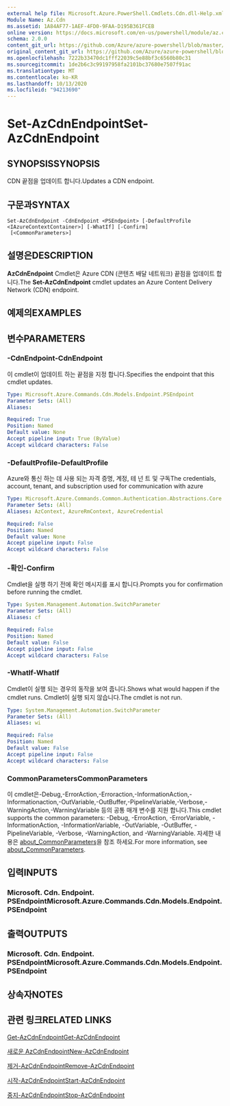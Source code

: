 ```yaml
---
external help file: Microsoft.Azure.PowerShell.Cmdlets.Cdn.dll-Help.xml
Module Name: Az.Cdn
ms.assetid: 1A84AF77-1AEF-4FD0-9FAA-D195B361FCEB
online version: https://docs.microsoft.com/en-us/powershell/module/az.cdn/set-azcdnendpoint
schema: 2.0.0
content_git_url: https://github.com/Azure/azure-powershell/blob/master/src/Cdn/Cdn/help/Set-AzCdnEndpoint.md
original_content_git_url: https://github.com/Azure/azure-powershell/blob/master/src/Cdn/Cdn/help/Set-AzCdnEndpoint.md
ms.openlocfilehash: 7222b33470dc1fff22039c5e88bf3c6560b80c31
ms.sourcegitcommit: 1de2b6c3c99197958fa2101bc37680e7507f91ac
ms.translationtype: MT
ms.contentlocale: ko-KR
ms.lasthandoff: 10/13/2020
ms.locfileid: "94213690"
---
```

# <span data-ttu-id="6e364-101">Set-AzCdnEndpoint</span><span class="sxs-lookup"><span data-stu-id="6e364-101">Set-AzCdnEndpoint</span></span>

## <span data-ttu-id="6e364-102">SYNOPSIS</span><span class="sxs-lookup"><span data-stu-id="6e364-102">SYNOPSIS</span></span>
<span data-ttu-id="6e364-103">CDN 끝점을 업데이트 합니다.</span><span class="sxs-lookup"><span data-stu-id="6e364-103">Updates a CDN endpoint.</span></span>

## <span data-ttu-id="6e364-104">구문과</span><span class="sxs-lookup"><span data-stu-id="6e364-104">SYNTAX</span></span>

```
Set-AzCdnEndpoint -CdnEndpoint <PSEndpoint> [-DefaultProfile <IAzureContextContainer>] [-WhatIf] [-Confirm]
 [<CommonParameters>]
```

## <span data-ttu-id="6e364-105">설명은</span><span class="sxs-lookup"><span data-stu-id="6e364-105">DESCRIPTION</span></span>
<span data-ttu-id="6e364-106">**AzCdnEndpoint** Cmdlet은 Azure CDN (콘텐츠 배달 네트워크) 끝점을 업데이트 합니다.</span><span class="sxs-lookup"><span data-stu-id="6e364-106">The **Set-AzCdnEndpoint** cmdlet updates an Azure Content Delivery Network (CDN) endpoint.</span></span>

## <span data-ttu-id="6e364-107">예제의</span><span class="sxs-lookup"><span data-stu-id="6e364-107">EXAMPLES</span></span>

## <span data-ttu-id="6e364-108">변수</span><span class="sxs-lookup"><span data-stu-id="6e364-108">PARAMETERS</span></span>

### <span data-ttu-id="6e364-109">-CdnEndpoint</span><span class="sxs-lookup"><span data-stu-id="6e364-109">-CdnEndpoint</span></span>
<span data-ttu-id="6e364-110">이 cmdlet이 업데이트 하는 끝점을 지정 합니다.</span><span class="sxs-lookup"><span data-stu-id="6e364-110">Specifies the endpoint that this cmdlet updates.</span></span>

```yaml
Type: Microsoft.Azure.Commands.Cdn.Models.Endpoint.PSEndpoint
Parameter Sets: (All)
Aliases:

Required: True
Position: Named
Default value: None
Accept pipeline input: True (ByValue)
Accept wildcard characters: False
```

### <span data-ttu-id="6e364-111">-DefaultProfile</span><span class="sxs-lookup"><span data-stu-id="6e364-111">-DefaultProfile</span></span>
<span data-ttu-id="6e364-112">Azure와 통신 하는 데 사용 되는 자격 증명, 계정, 테 넌 트 및 구독</span><span class="sxs-lookup"><span data-stu-id="6e364-112">The credentials, account, tenant, and subscription used for communication with azure</span></span>

```yaml
Type: Microsoft.Azure.Commands.Common.Authentication.Abstractions.Core.IAzureContextContainer
Parameter Sets: (All)
Aliases: AzContext, AzureRmContext, AzureCredential

Required: False
Position: Named
Default value: None
Accept pipeline input: False
Accept wildcard characters: False
```

### <span data-ttu-id="6e364-113">-확인</span><span class="sxs-lookup"><span data-stu-id="6e364-113">-Confirm</span></span>
<span data-ttu-id="6e364-114">Cmdlet을 실행 하기 전에 확인 메시지를 표시 합니다.</span><span class="sxs-lookup"><span data-stu-id="6e364-114">Prompts you for confirmation before running the cmdlet.</span></span>

```yaml
Type: System.Management.Automation.SwitchParameter
Parameter Sets: (All)
Aliases: cf

Required: False
Position: Named
Default value: False
Accept pipeline input: False
Accept wildcard characters: False
```

### <span data-ttu-id="6e364-115">-WhatIf</span><span class="sxs-lookup"><span data-stu-id="6e364-115">-WhatIf</span></span>
<span data-ttu-id="6e364-116">Cmdlet이 실행 되는 경우의 동작을 보여 줍니다.</span><span class="sxs-lookup"><span data-stu-id="6e364-116">Shows what would happen if the cmdlet runs.</span></span>
<span data-ttu-id="6e364-117">Cmdlet이 실행 되지 않습니다.</span><span class="sxs-lookup"><span data-stu-id="6e364-117">The cmdlet is not run.</span></span>

```yaml
Type: System.Management.Automation.SwitchParameter
Parameter Sets: (All)
Aliases: wi

Required: False
Position: Named
Default value: False
Accept pipeline input: False
Accept wildcard characters: False
```

### <span data-ttu-id="6e364-118">CommonParameters</span><span class="sxs-lookup"><span data-stu-id="6e364-118">CommonParameters</span></span>
<span data-ttu-id="6e364-119">이 cmdlet은-Debug,-ErrorAction,-Erroraction,-InformationAction,-Informationaction,-OutVariable,-OutBuffer,-PipelineVariable,-Verbose,-WarningAction,-WarningVariable 등의 공통 매개 변수를 지원 합니다.</span><span class="sxs-lookup"><span data-stu-id="6e364-119">This cmdlet supports the common parameters: -Debug, -ErrorAction, -ErrorVariable, -InformationAction, -InformationVariable, -OutVariable, -OutBuffer, -PipelineVariable, -Verbose, -WarningAction, and -WarningVariable.</span></span> <span data-ttu-id="6e364-120">자세한 내용은 [about_CommonParameters](http://go.microsoft.com/fwlink/?LinkID=113216)을 참조 하세요.</span><span class="sxs-lookup"><span data-stu-id="6e364-120">For more information, see [about_CommonParameters](http://go.microsoft.com/fwlink/?LinkID=113216).</span></span>

## <span data-ttu-id="6e364-121">입력</span><span class="sxs-lookup"><span data-stu-id="6e364-121">INPUTS</span></span>

### <span data-ttu-id="6e364-122">Microsoft. Cdn. Endpoint. PSEndpoint</span><span class="sxs-lookup"><span data-stu-id="6e364-122">Microsoft.Azure.Commands.Cdn.Models.Endpoint.PSEndpoint</span></span>

## <span data-ttu-id="6e364-123">출력</span><span class="sxs-lookup"><span data-stu-id="6e364-123">OUTPUTS</span></span>

### <span data-ttu-id="6e364-124">Microsoft. Cdn. Endpoint. PSEndpoint</span><span class="sxs-lookup"><span data-stu-id="6e364-124">Microsoft.Azure.Commands.Cdn.Models.Endpoint.PSEndpoint</span></span>

## <span data-ttu-id="6e364-125">상속자</span><span class="sxs-lookup"><span data-stu-id="6e364-125">NOTES</span></span>

## <span data-ttu-id="6e364-126">관련 링크</span><span class="sxs-lookup"><span data-stu-id="6e364-126">RELATED LINKS</span></span>

[<span data-ttu-id="6e364-127">Get-AzCdnEndpoint</span><span class="sxs-lookup"><span data-stu-id="6e364-127">Get-AzCdnEndpoint</span></span>](./Get-AzCdnEndpoint.md)

[<span data-ttu-id="6e364-128">새로운 AzCdnEndpoint</span><span class="sxs-lookup"><span data-stu-id="6e364-128">New-AzCdnEndpoint</span></span>](./New-AzCdnEndpoint.md)

[<span data-ttu-id="6e364-129">제거-AzCdnEndpoint</span><span class="sxs-lookup"><span data-stu-id="6e364-129">Remove-AzCdnEndpoint</span></span>](./Remove-AzCdnEndpoint.md)

[<span data-ttu-id="6e364-130">시작-AzCdnEndpoint</span><span class="sxs-lookup"><span data-stu-id="6e364-130">Start-AzCdnEndpoint</span></span>](./Start-AzCdnEndpoint.md)

[<span data-ttu-id="6e364-131">중지-AzCdnEndpoint</span><span class="sxs-lookup"><span data-stu-id="6e364-131">Stop-AzCdnEndpoint</span></span>](./Stop-AzCdnEndpoint.md)


